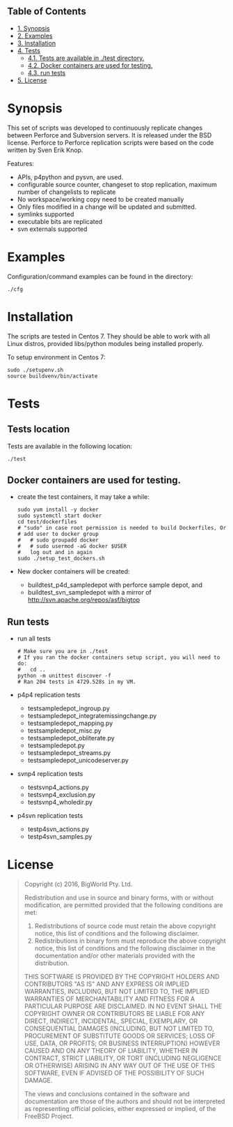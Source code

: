 <div id="table-of-contents">
<h2>Table of Contents</h2>
<div id="text-table-of-contents">
<ul>
<li><a href="#orga9d4f72">1. Synopsis</a></li>
<li><a href="#org031b282">2. Examples</a></li>
<li><a href="#org5c67076">3. Installation</a></li>
<li><a href="#orgc17d1da">4. Tests</a>
<ul>
<li><a href="#orgfdb6181">4.1. Tests are available in ./test directory.</a></li>
<li><a href="#orgbd9c33c">4.2. Docker containers are used for testing.</a></li>
<li><a href="#orgd8fbf37">4.3. run tests</a></li>
</ul>
</li>
<li><a href="#org28b1388">5. License</a></li>
</ul>
</div>
</div>


<a id="orga9d4f72"></a>

# Synopsis

This set of scripts was developed to continuously replicate changes
between Perforce and Subversion servers. It is released under the BSD license.
Perforce to Perforce replication scripts were based on the code written by
Sven Erik Knop.

Features:

-   APIs, p4python and pysvn, are used.
-   configurable source counter, changeset to stop replication,
    maximum number of changelists to replicate
-   No workspace/working copy need to be created manually
-   Only files modified in a change will be updated and submitted.
-   symlinks supported
-   executable bits are replicated
-   svn externals supported


<a id="org031b282"></a>

# Examples

Configuration/command examples can be found in the directory:

	./cfg

<a id="org5c67076"></a>

# Installation

The scripts are tested in Centos 7. They should be able to work with
all Linux distros, provided libs/python modules being installed
properly.

To setup environment in Centos 7:

    sudo ./setupenv.sh
    source buildvenv/bin/activate


<a id="orgc17d1da"></a>

# Tests


<a id="orgfdb6181"></a>

## Tests location

Tests are available in the following location:

    ./test

<a id="orgbd9c33c"></a>

## Docker containers are used for testing.

-   create the test containers, it may take a while:
    
        sudo yum install -y docker
        sudo systemctl start docker
        cd test/dockerfiles
        # "sudo" in case root permission is needed to build Dockerfiles, Or
        # add user to docker group
        #   # sudo groupadd docker
        #   # sudo usermod -aG docker $USER
        #   log out and in again
        sudo ./setup_test_dockers.sh

-   New docker containers will be created:
    -   buildtest\_p4d\_sampledepot with perforce sample depot, and
    -   buildtest\_svn\_sampledepot with a mirror of <http://svn.apache.org/repos/asf/bigtop>


<a id="orgd8fbf37"></a>

## Run tests

-   run all tests

        # Make sure you are in ./test
        # If you ran the docker containers setup script, you will need to do:
        #   cd ..
        python -m unittest discover -f
        # Ran 204 tests in 4729.528s in my VM.

-   p4p4 replication tests
    -   testsampledepot\_ingroup.py
    -   testsampledepot\_integratemissingchange.py
    -   testsampledepot\_mapping.py
    -   testsampledepot\_misc.py
    -   testsampledepot\_obliterate.py
    -   testsampledepot.py
    -   testsampledepot\_streams.py
    -   testsampledepot\_unicodeserver.py

-   svnp4 replication tests
    -   testsvnp4\_actions.py
    -   testsvnp4\_exclusion.py
    -   testsvnp4\_wholedir.py

-   p4svn replication tests
    -   testp4svn\_actions.py
    -   testp4svn\_samples.py


<a id="org28b1388"></a>

# License

> Copyright (c) 2016, BigWorld Pty. Ltd.
> 
> Redistribution and use in source and binary forms, with or without
> modification, are permitted provided that the following conditions are met:
> 
> 1.  Redistributions of source code must retain the above copyright notice, this
>     list of conditions and the following disclaimer.
> 2.  Redistributions in binary form must reproduce the above copyright notice,
>     this list of conditions and the following disclaimer in the documentation
>     and/or other materials provided with the distribution.
> 
> THIS SOFTWARE IS PROVIDED BY THE COPYRIGHT HOLDERS AND CONTRIBUTORS "AS IS" AND
> ANY EXPRESS OR IMPLIED WARRANTIES, INCLUDING, BUT NOT LIMITED TO, THE IMPLIED
> WARRANTIES OF MERCHANTABILITY AND FITNESS FOR A PARTICULAR PURPOSE ARE
> DISCLAIMED. IN NO EVENT SHALL THE COPYRIGHT OWNER OR CONTRIBUTORS BE LIABLE FOR
> ANY DIRECT, INDIRECT, INCIDENTAL, SPECIAL, EXEMPLARY, OR CONSEQUENTIAL DAMAGES
> (INCLUDING, BUT NOT LIMITED TO, PROCUREMENT OF SUBSTITUTE GOODS OR SERVICES;
> LOSS OF USE, DATA, OR PROFITS; OR BUSINESS INTERRUPTION) HOWEVER CAUSED AND
> ON ANY THEORY OF LIABILITY, WHETHER IN CONTRACT, STRICT LIABILITY, OR TORT
> (INCLUDING NEGLIGENCE OR OTHERWISE) ARISING IN ANY WAY OUT OF THE USE OF THIS
> SOFTWARE, EVEN IF ADVISED OF THE POSSIBILITY OF SUCH DAMAGE.
> 
> The views and conclusions contained in the software and documentation are those
> of the authors and should not be interpreted as representing official policies,
> either expressed or implied, of the FreeBSD Project.

